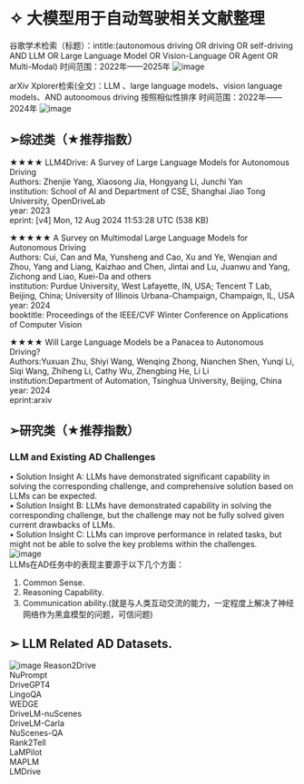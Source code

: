 
# ✧ 大模型用于自动驾驶相关文献整理
谷歌学术检索（标题）：intitle:(autonomous driving OR driving OR self-driving AND LLM OR Large Language Model OR Vision-Language OR Agent OR Multi-Modal)
时间范围：2022年——2025年
![image](https://github.com/user-attachments/assets/fb23cd81-43b6-4e11-8b68-508d038a9ca6)

arXiv Xplorer检索(全文)：LLM 、large language models、vision language models、AND autonomous driving
按照相似性排序
时间范围：2022年——2024年
![image](https://github.com/user-attachments/assets/8a871362-65ab-48ec-80b0-bfc902371201)


##  ➢综述类（★推荐指数）
  ★★★★  LLM4Drive: A Survey of Large Language Models for Autonomous Driving  
  Authors: Zhenjie Yang, Xiaosong Jia, Hongyang Li, Junchi Yan  
  institution: School of AI and Department of CSE, Shanghai Jiao Tong University, OpenDriveLab  
  year: 2023  
  eprint: [v4] Mon, 12 Aug 2024 11:53:28 UTC (538 KB)

  ★★★★★  A Survey on Multimodal Large Language Models for Autonomous Driving  
  Authors: Cui, Can and Ma, Yunsheng and Cao, Xu and Ye, Wenqian and Zhou, Yang and Liang, Kaizhao and Chen, Jintai and Lu, Juanwu and Yang, Zichong and Liao, Kuei-Da and others  
  institution: Purdue University, West Lafayette, IN, USA; Tencent T Lab, Beijing, China; University of Illinois Urbana-Champaign, Champaign, IL, USA<br>
  year: 2024  
  booktitle: Proceedings of the IEEE/CVF Winter Conference on Applications of Computer Vision  

  ★★★★  Will Large Language Models be a Panacea to Autonomous Driving?<br>
  Authors:Yuxuan Zhu, Shiyi Wang, Wenqing Zhong, Nianchen Shen, Yunqi Li, Siqi Wang, Zhiheng Li, Cathy Wu, Zhengbing He, Li Li <br>
  institution:Department of Automation, Tsinghua University, Beijing, China<br>
  year: 2024<br>
  eprint:arxiv<br>

##  ➢研究类（★推荐指数）
### LLM and Existing AD Challenges
• Solution Insight A: LLMs have demonstrated significant capability in solving the corresponding challenge, and  comprehensive solution based on LLMs can be expected.  
• Solution Insight B: LLMs have demonstrated capability in solving the corresponding challenge, but the challenge  may not be fully solved given current drawbacks of LLMs.  
• Solution Insight C: LLMs can improve performance in related tasks, but might not be able to solve the key problems  within the challenges.  
![image](https://github.com/user-attachments/assets/db47a40a-fd75-4763-afb2-ae5b87495693)  
LLMs在AD任务中的表现主要源于以下几个方面：
1) Common Sense.
2) Reasoning Capability.
3) Communication ability.(就是与人类互动交流的能力，一定程度上解决了神经网络作为黑盒模型的问题，可信问题)

##  ➢ LLM Related AD Datasets.

![image](https://github.com/user-attachments/assets/57c1361f-c8bb-4425-9c01-5ce90edadbb8)
Reason2Drive  
NuPrompt  
DriveGPT4  
LingoQA  
WEDGE  
DriveLM-nuScenes  
DriveLM-Carla  
NuScenes-QA   
Rank2Tell  
LaMPilot  
MAPLM  
LMDrive




